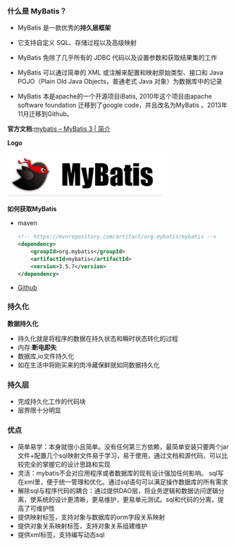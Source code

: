 ### 什么是 MyBatis？

+   MyBatis 是一款优秀的**持久层框架**

+   它支持自定义 SQL、存储过程以及高级映射
+   MyBatis 免除了几乎所有的 JDBC 代码以及设置参数和获取结果集的工作
+   MyBatis 可以通过简单的 XML 或注解来配置和映射原始类型、接口和 Java POJO（Plain Old Java Objects，普通老式 Java 对象）为数据库中的记录
+   MyBatis 本是apache的一个开源项目iBatis, 2010年这个项目由apache software foundation 迁移到了google code，并且改名为MyBatis 。2013年11月迁移到Github。



**官方文档:**[mybatis – MyBatis 3 | 简介](https://mybatis.org/mybatis-3/zh/index.html)

**Logo**

![](.\Img\1-1.png)	



**如何获取MyBatis**

+   maven

    ```xml
    <!-- https://mvnrepository.com/artifact/org.mybatis/mybatis -->
    <dependency>
        <groupId>org.mybatis</groupId>
        <artifactId>mybatis</artifactId>
        <version>3.5.7</version>
    </dependency>
    ```

+   [Github](https://github.com/mybatis/mybatis-3)



### 持久化

**数据持久化**

+   持久化就是将程序的数据在持久状态和瞬时状态转化的过程
+   内存:**断电即失**
+   数据库,io文件持久化
+   如在生活中将刚买来的肉冷藏保鲜就如同数据持久化



### 持久层

+   完成持久化工作的代码块
+   层界限十分明显



### 优点

+   简单易学：本身就很小且简单。没有任何第三方依赖，最简单安装只要两个jar文件+配置几个sql映射文件易于学习，易于使用，通过文档和源代码，可以比较完全的掌握它的设计思路和实现
+   灵活：mybatis不会对应用程序或者数据库的现有设计强加任何影响。 sql写在xml里，便于统一管理和优化。通过sql语句可以满足操作数据库的所有需求
+   解除sql与程序代码的耦合：通过提供DAO层，将业务逻辑和数据访问逻辑分离，使系统的设计更清晰，更易维护，更易单元测试。sql和代码的分离，提高了可维护性
+   提供映射标签，支持对象与数据库的orm字段关系映射
+   提供对象关系映射标签，支持对象关系组建维护
+   提供xml标签，支持编写动态sql

